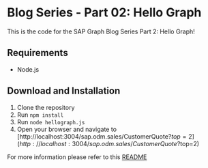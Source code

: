 # Blog Series - Part 02: Hello Graph

This is the code for the SAP Graph Blog Series Part 2: Hello Graph!

## Requirements

- Node.js

## Download and Installation

1. Clone the repository
2. Run `npm install`
3. Run `node hellograph.js`
4. Open your browser and navigate to [http://localhost:3004/sap.odm.sales/CustomerQuote?$top=2](http://localhost:3004/sap.odm.sales/CustomerQuote?$top=2)

For more information please refer to this [README](../../README.md)

